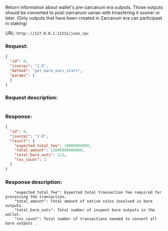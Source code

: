 Return information about wallet's pre-zarcanum era outputs. Those outputs should be converted to post-zarcanum varian with trnasfering it sooner or later. (Only outputs that have been created in Zarcanum era can participaet in staking)

URL: ```http:://127.0.0.1:11211/json_rpc```
### Request: 
```json
{
  "id": 0,
  "jsonrpc": "2.0",
  "method": "get_bare_outs_stats",
  "params": {
  }
}
```
### Request description: 
```

```
### Response: 
```json
{
  "id": 0,
  "jsonrpc": "2.0",
  "result": {
    "expected_total_fee": 10000000000,
    "total_amount": 12000000000000,
    "total_bare_outs": 112,
    "txs_count": 2
  }
}
```
### Response description: 
```
    "expected_total_fee": Expected total transaction fee required for processing the transaction.
    "total_amount": Total amount of native coins involved in bare outputs.
    "total_bare_outs": Total number of inspent bare outputs in the wallet.
    "txs_count": Total number of transactions needed to convert all bare outputs .

```
